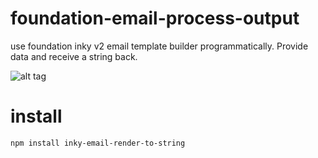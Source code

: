 # foundation-email-process-output
use foundation inky v2 email template builder programmatically. 
Provide data and receive a string back.

![alt tag](https://cloud.githubusercontent.com/assets/14369198/23330631/cc6521da-fb52-11e6-8dd3-e27d62791e76.png)

# install
```console
npm install inky-email-render-to-string
```
